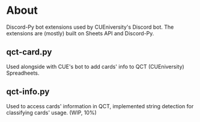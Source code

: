 # About
Discord-Py bot extensions used by CUEniversity's Discord bot.
The extensions are (mostly) built on Sheets API and Discord-Py.

## qct-card.py
Used alongside with CUE's bot to add cards' info to QCT (CUEniversity) Spreadheets.

## qct-info.py
Used to access cards' information in QCT, implemented string detection for classifying cards' usage. (WIP, 10%)
